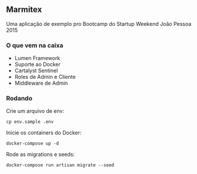 ## Marmitex

Uma aplicação de exemplo pro Bootcamp do Startup Weekend João Pessoa 2015

### O que vem na caixa

 - Lumen Framework
 - Suporte ao Docker
 - Cartalyst Sentinel
 - Roles de Admin e Cliente
 - Middleware de Admin
 
### Rodando

Crie um arquivo de env:

    cp env.sample .env
    
Inicie os containers do Docker:

    docker-compose up -d
    
Rode as migrations e seeds:

    docker-compose run artisan migrate --seed
